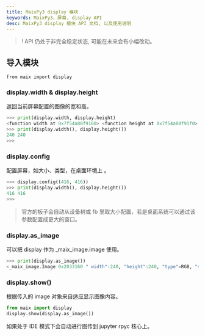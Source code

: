 ```yaml
---
title: MaixPy3 display 模块
keywords: MaixPy3，屏幕, display API
desc: MaixPy3 display 模块 API 文档, 以及使用说明
---
```


>! API 仍处于非完全稳定状态, 可能在未来会有小幅改动。

## 导入模块

```
from maix import display
```

### display.width & display.height

返回当前屏幕配置的图像的宽和高。

```python
>>> print(display.width, display.height)
<function width at 0x7f54a80f9160> <function height at 0x7f54a80f91f0>
>>> print(display.width(), display.height())
240 240
>>>
```

### display.config

配置屏幕，如大小、类型，在桌面环境上  。

```python
>>> display.config((416, 416))
>>> print(display.width(), display.height())
416 416
>>>
```

> 官方的板子会自动从设备树或 fb 里取大小配置，若是桌面系统可以通过该参数配置成更大的窗口。

### display.as_image

可以把 display 作为 _maix_image.image 使用。

```python
>>> print(display.as_image())
<_maix_image.Image 0x2033160 " width":240, "height":240, "type"=RGB, "size":172800>
```

### display.show()

根据传入的 image 对象来自适应显示图像内容。

```python
from maix import display
display.show(display.as_image())
```

如果处于 IDE 模式下会自动进行图传到 jupyter rpyc 核心上。
